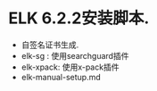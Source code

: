 # ELK 6.2.2安装脚本.
- 自签名证书生成.
- elk-sg : 使用searchguard插件
- elk-xpack: 使用x-pack插件
- elk-manual-setup.md
